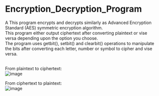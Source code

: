 # Encryption_Decryption_Program
A This program encrypts and decrypts similarly as Advanced Encryption Standard (AES) symmetric encryption algorithm. <br />
This program either output ciphertext after converting plaintext or vise versa depending upon the option you choose. <br />
The program uses getbit(), setbit() and clearbit() operations to manipulate the bits after converting each letter, number or symbol to cipher and vise versa.<br /> <br />


From plaintext to ciphertext:<br />
![image](https://user-images.githubusercontent.com/29932763/126021271-450321dd-d5d2-4b97-85b2-8025fc81503d.png)<br />

From ciphertext to plaintext:<br />
![image](https://user-images.githubusercontent.com/29932763/126021301-d230e589-d237-4d02-b687-47cfe593c5ff.png)<br />
